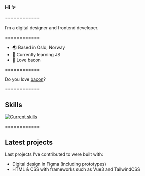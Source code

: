 ### Hi ✨

============

I’m a digital designer and frontend developer.

============

- 🌏 Based in Oslo, Norway
- 🚀 Currently learning JS
- 🥓 Love bacon

============

Do you love [bacon](https://www.bacon.no)?

============

## Skills
[![Current skills](https://skillicons.dev/icons?i=ae,pr,ai,ps,figma,xd,tailwind,vscode,html,css&perline=5)](https://bacon.no)

============

## Latest projects
Last projects I’ve contributed to were built with:
- Digital design in Figma (including prototypes)
- HTML & CSS with frameworks such as Vue3 and TailwindCSS
